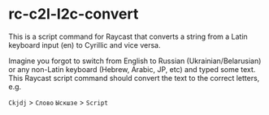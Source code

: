 # rc-c2l-l2c-convert

This is a script command for Raycast that converts a string from a Latin keyboard input (en) to Cyrillic and vice versa. 

Imagine you forgot to switch from English to Russian (Ukrainian/Belarusian) or any non-Latin keyboard (Hebrew, Arabic, JP, etc) and typed some text. This Raycast script command should convert the text to the correct letters, e.g.

`Ckjdj` > `Слово`
`Ыскшзе` > `Script`
